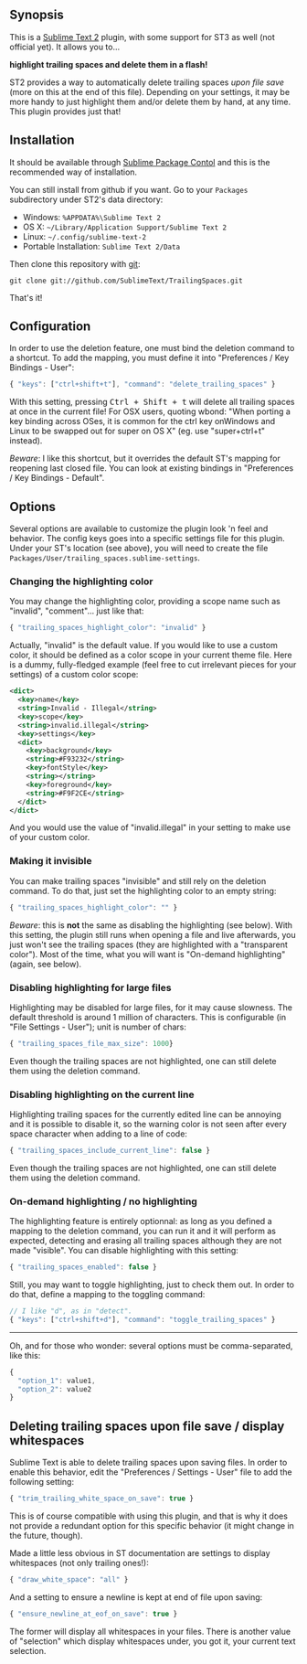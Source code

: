 ## Synopsis

This is a [Sublime Text 2](http://www.sublimetext.com/2) plugin, with some support for ST3 as well
(not official yet). It allows you to…

**highlight trailing spaces and delete them in a flash!**

ST2 provides a way to automatically delete trailing spaces *upon file save* (more on this at the end of this file).
Depending on your settings, it may be more handy to just highlight them and/or
delete them by hand, at any time. This plugin provides just that!

## Installation

It should be available through [Sublime Package Contol](http://wbond.net/sublime_packages/package_control) and
this is the recommended way of installation.

You can still install from github if you want. Go to your `Packages` subdirectory under ST2's data directory:

* Windows: `%APPDATA%\Sublime Text 2`
* OS X: `~/Library/Application Support/Sublime Text 2`
* Linux: `~/.config/sublime-text-2`
* Portable Installation: `Sublime Text 2/Data`

Then clone this repository with [git](http://git-scm.com):

    git clone git://github.com/SublimeText/TrailingSpaces.git

That's it!

## Configuration

In order to use the deletion feature, one must bind the deletion command to a shortcut. To add the mapping,
you must define it into "Preferences / Key Bindings - User":

``` js
{ "keys": ["ctrl+shift+t"], "command": "delete_trailing_spaces" }
```

With this setting, pressing <kbd>Ctrl + Shift + t</kbd> will delete all trailing spaces at once in the current file!
For OSX users, quoting wbond: "When porting a key binding across OSes, it is common for the ctrl key onWindows and
Linux to be swapped out for super on OS X" (eg. use "super+ctrl+t" instead).

*Beware*: I like this shortcut, but it overrides the default ST's mapping for reopening last closed file. You can
look at existing bindings in "Preferences / Key Bindings - Default".

## Options

Several options are available to customize the plugin look 'n feel and behavior. The
config keys goes into a specific settings file for this plugin. Under your ST's location (see above), you
will need to create the file `Packages/User/trailing_spaces.sublime-settings`.

### Changing the highlighting color

You may change the highlighting color, providing a scope name such as "invalid", "comment"… just like that:

``` js
{ "trailing_spaces_highlight_color": "invalid" }
```

Actually, "invalid" is the default value. If you would like to use a custom color,
it should be defined as a color scope in your current theme file. Here is a dummy, fully-fledged
example (feel free to cut irrelevant pieces for your settings) of a custom color scope:

``` xml
<dict>
  <key>name</key>
  <string>Invalid - Illegal</string>
  <key>scope</key>
  <string>invalid.illegal</string>
  <key>settings</key>
  <dict>
    <key>background</key>
    <string>#F93232</string>
    <key>fontStyle</key>
    <string></string>
    <key>foreground</key>
    <string>#F9F2CE</string>
  </dict>
</dict>
```

And you would use the value of "invalid.illegal" in your setting to make use of your custom color.

### Making it invisible

You can make trailing spaces "invisible" and still rely on the deletion command. To do that, just
set the highlighting color to an empty string:

``` js
{ "trailing_spaces_highlight_color": "" }
```

*Beware*: this is **not** the same as disabling the highlighting (see below). With this setting, the plugin still
runs when opening a file and live afterwards, you just won't see the trailing spaces (they are highlighted with
a "transparent color"). Most of the time, what you will want is "On-demand highlighting" (again, see below).

### Disabling highlighting for large files

Highlighting may be disabled for large files, for it may cause slowness. The default threshold
is around 1 million of characters. This is configurable (in "File Settings - User"); unit is number of chars:

``` js
{ "trailing_spaces_file_max_size": 1000}
```

Even though the trailing spaces are not highlighted, one can still delete them
using the deletion command.

### Disabling highlighting on the current line

Highlighting trailing spaces for the currently edited line can be annoying and it is possible
to disable it, so the warning color is not seen after every space character when adding to a
line of code:

``` js
{ "trailing_spaces_include_current_line": false }
```

Even though the trailing spaces are not highlighted, one can still delete them
using the deletion command.

### On-demand highlighting / no highlighting

The highlighting feature is entirely optionnal: as long as you defined a mapping to the deletion
command, you can run it and it will perform as expected, detecting and erasing all trailing spaces
although they are not made "visible". You can disable highlighting with this setting:

``` js
{ "trailing_spaces_enabled": false }
```

Still, you may want to toggle highlighting, just to check them out. In order to do that, define a
mapping to the toggling command:

``` js
// I like "d", as in "detect".
{ "keys": ["ctrl+shift+d"], "command": "toggle_trailing_spaces" }
```

----

Oh, and for those who wonder: several options must be comma-separated, like this:

``` js
{
  "option_1": value1,
  "option_2": value2
}
```

## Deleting trailing spaces upon file save / display whitespaces

Sublime Text is able to delete trailing spaces upon saving files. In order to enable this behavior, edit the
"Preferences / Settings - User" file to add the following setting:

``` js
{ "trim_trailing_white_space_on_save": true }
```

This is of course compatible with using this plugin, and that is why it does not provide a redundant option
for this specific behavior (it might change in the future, though).

Made a little less obvious in ST documentation are settings to display whitespaces (not only trailing ones!):

``` js
{ "draw_white_space": "all" }
```

And a setting to ensure a newline is kept at end of file upon saving:

``` js
{ "ensure_newline_at_eof_on_save": true }
```

The former will display all whitespaces in your files. There is another value of "selection" which display whitespaces
under, you got it, your current text selection.
